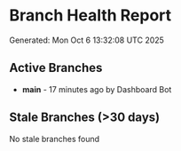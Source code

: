 # Branch Health Report
Generated: Mon Oct  6 13:32:08 UTC 2025

## Active Branches
- **main** - 17 minutes ago by Dashboard Bot

## Stale Branches (>30 days)
No stale branches found
